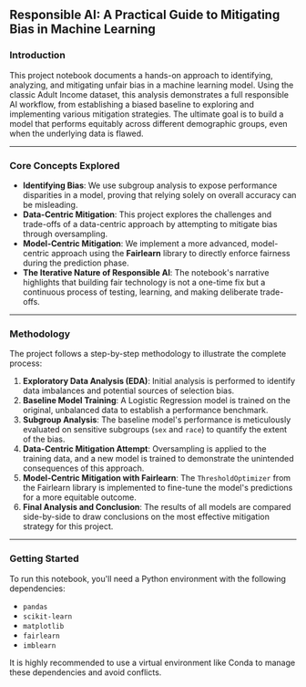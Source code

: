 ## Responsible AI: A Practical Guide to Mitigating Bias in Machine Learning

### **Introduction**

This project notebook documents a hands-on approach to identifying, analyzing, and mitigating unfair bias in a machine learning model. Using the classic Adult Income dataset, this analysis demonstrates a full responsible AI workflow, from establishing a biased baseline to exploring and implementing various mitigation strategies. The ultimate goal is to build a model that performs equitably across different demographic groups, even when the underlying data is flawed.

---

### **Core Concepts Explored**

* **Identifying Bias**: We use subgroup analysis to expose performance disparities in a model, proving that relying solely on overall accuracy can be misleading.
* **Data-Centric Mitigation**: This project explores the challenges and trade-offs of a data-centric approach by attempting to mitigate bias through oversampling.
* **Model-Centric Mitigation**: We implement a more advanced, model-centric approach using the **Fairlearn** library to directly enforce fairness during the prediction phase.
* **The Iterative Nature of Responsible AI**: The notebook's narrative highlights that building fair technology is not a one-time fix but a continuous process of testing, learning, and making deliberate trade-offs.

---

### **Methodology**

The project follows a step-by-step methodology to illustrate the complete process:

1.  **Exploratory Data Analysis (EDA)**: Initial analysis is performed to identify data imbalances and potential sources of selection bias.
2.  **Baseline Model Training**: A Logistic Regression model is trained on the original, unbalanced data to establish a performance benchmark.
3.  **Subgroup Analysis**: The baseline model's performance is meticulously evaluated on sensitive subgroups (`sex` and `race`) to quantify the extent of the bias.
4.  **Data-Centric Mitigation Attempt**: Oversampling is applied to the training data, and a new model is trained to demonstrate the unintended consequences of this approach.
5.  **Model-Centric Mitigation with Fairlearn**: The `ThresholdOptimizer` from the Fairlearn library is implemented to fine-tune the model's predictions for a more equitable outcome.
6.  **Final Analysis and Conclusion**: The results of all models are compared side-by-side to draw conclusions on the most effective mitigation strategy for this project.

---

### **Getting Started**

To run this notebook, you'll need a Python environment with the following dependencies:

* `pandas`
* `scikit-learn`
* `matplotlib`
* `fairlearn`
* `imblearn`

It is highly recommended to use a virtual environment like Conda to manage these dependencies and avoid conflicts.
